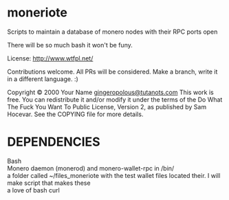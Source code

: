 # moneriote
Scripts to maintain a database of monero nodes with their RPC ports open

There will be so much bash it won't be funy. 

License: http://www.wtfpl.net/

Contributions welcome. All PRs will be considered. Make a branch, write it in a different language. :)


Copyright © 2000 Your Name <gingeropolous@tutanots.com>
This work is free. You can redistribute it and/or modify it under the
terms of the Do What The Fuck You Want To Public License, Version 2,
as published by Sam Hocevar. See the COPYING file for more details.

# DEPENDENCIES

Bash  
Monero daemon (monerod) and monero-wallet-rpc in /bin/  
a folder called ~/files_moneriote with the test wallet files located their. I will make script that makes these  
a love of bash 
curl  
